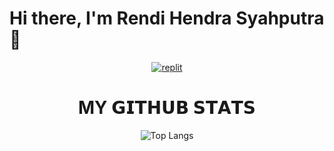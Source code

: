 # Hi there, I'm Rendi Hendra Syahputra 👋

</p>
<p align="center">
<a href="https://www.instagram.com/rendihndra/"><img alt="replit" src="https://img.shields.io/badge/-Instagram-pink?style=for-the-badge&logo=instagram&logoColor=white"/></a>
</p>

<h1 align="center">MY 𝗚𝗜𝗧𝗛𝗨𝗕 𝗦𝗧𝗔𝗧𝗦</h1>

<p align="center">
<!-- <a href="https://github.com/rendi-hendra/"><img src="https://github-readme-streak-stats.herokuapp.com?user=rendi-hendra&theme=radical&hide_border=true&border_radius=10&locale=id&date_format=j%20M%5B%20Y%5D" alt="GitHub Streak" /></a> -->
</p>

<p align="center">
  <img src="https://github-readme-stats.vercel.app/api/top-langs/?username=rendi-hendra&hide_progress=true&theme=radical" alt="Top Langs">
</p>
